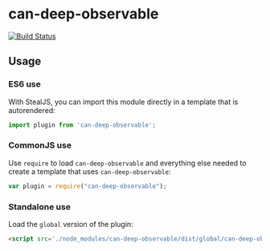 # can-deep-observable

[![Build Status](https://travis-ci.org/canjs/can-deep-observable.svg?branch=master)](https://travis-ci.org/canjs/can-deep-observable)



## Usage

### ES6 use

With StealJS, you can import this module directly in a template that is autorendered:

```js
import plugin from 'can-deep-observable';
```

### CommonJS use

Use `require` to load `can-deep-observable` and everything else
needed to create a template that uses `can-deep-observable`:

```js
var plugin = require("can-deep-observable");
```

### Standalone use

Load the `global` version of the plugin:

```html
<script src='./node_modules/can-deep-observable/dist/global/can-deep-observable.js'></script>
```
